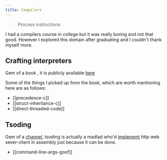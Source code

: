 ```yaml
---
title: Compilers
---
```


> Process instructions

I had a compilers course in college but it was really boring and not that good. However I explored this domain after graduating and I couldn't thank myself more.


## Crafting interpreters

Gem of a book , it is publicly available [here](https://www.craftinginterpreters.com/)

Some of the things I picked up from the book, which are worth mentioning here are as follows:

- [[precedence-c]]
- [[struct-inheritance-c]]
- [[direct-threaded-code]]

## Tsoding

Gem of a [channel](https://www.youtube.com/@TsodingDaily), tsoding is actually a madlad who'd [implement](https://www.youtube.com/watch?v=WnBXLmKk_qw) http web sever-client in assembly just because it can be done.

- [[command-line-args-goof]]
